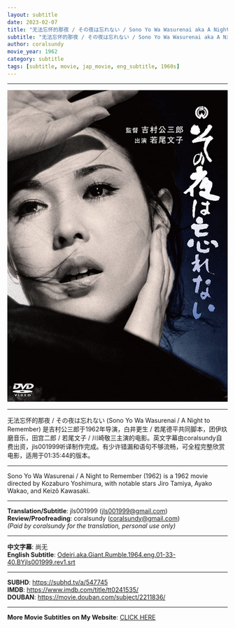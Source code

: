 ```yaml
---
layout: subtitle
date: 2023-02-07
title: "无法忘怀的那夜 / その夜は忘れない / Sono Yo Wa Wasurenai aka A Night to Remember 1962 Subtitle (English)"
subtitle: "无法忘怀的那夜 / その夜は忘れない / Sono Yo Wa Wasurenai aka A Night to Remember 1962 Subtitle (English)"
author: coralsundy
movie_year: 1962
category: subtitle
tags: [subtitle, movie, jap_movie, eng_subtitle, 1960s]
---
```


------

<img src="../assets/tt0241535.jpg" alt="tt0241535_cover_art" />

------

无法忘怀的那夜 / その夜は忘れない (Sono Yo Wa Wasurenai / A Night to Remember) 是吉村公三郎于1962年导演，白井更生 / 若尾德平共同脚本，团伊玖磨音乐，田宫二郎 / 若尾文子 / 川崎敬三主演的电影。英文字幕由coralsundy自费出资，jls001999听译制作完成。有少许错漏和语句不够流畅，可全程完整欣赏电影，适用于01:35:44的版本。

------

Sono Yo Wa Wasurenai / A Night to Remember (1962) is a 1962 movie directed by Kozaburo Yoshimura, with notable stars Jiro Tamiya, Ayako Wakao, and Keizô Kawasaki.

------

**Translation/Subtitle**: jls001999 (jls001999@gmail.com)<br>
**Review/Proofreading**: coralsundy (coralsundy@gmail.com)<br>
*(Paid by coralsundy for the translation, personal use only)*

------

**中文字幕**: 尚无<br>
**English Subtitle**: [Odeiri.aka.Giant.Rumble.1964.eng.01-33-40.BYjls001999.rev1.srt](../subtitles/Odeiri.aka.Giant.Rumble.1964.eng.01-33-40.BYjls001999.rev1.srt)

------

**SUBHD**: <https://subhd.tv/a/547745><br>
**IMDB**: <https://www.imdb.com/title/tt0241535/><br>
**DOUBAN**: <https://movie.douban.com/subject/2211836/>

------

**More Movie Subtitles on My Website**: <a href='{% post_url 2021-01-10-subtitles-summary-list %}'>CLICK HERE</a>


